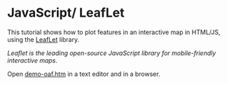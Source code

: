 # JavaScript/ LeafLet

This tutorial shows how to plot features in an interactive map in HTML/JS, using the [LeafLet](https://leafletjs.com/) library.

*Leaflet is the leading open-source JavaScript library for mobile-friendly interactive maps.*

Open [demo-oaf.htm](./demo-oaf.htm) in a text editor and in a browser. 